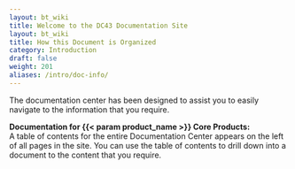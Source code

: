 ```yaml
---
layout: bt_wiki
title: Welcome to the DC43 Documentation Site
layout: bt_wiki
title: How this Document is Organized
category: Introduction
draft: false
weight: 201
aliases: /intro/doc-info/
---
```

The documentation center has been designed to assist you to easily navigate to the information that you require.

**Documentation for {{< param product_name >}} Core Products:**		
A table of contents for the entire Documentation Center appears on the left of all pages in the site. You can use the table of contents to drill down into a document to the content that you require.
